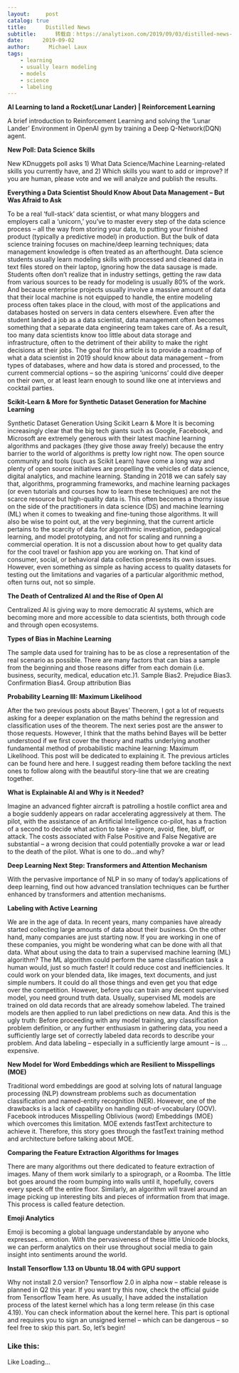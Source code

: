 ```yaml
---
layout:     post
catalog: true
title:      Distilled News
subtitle:      转载自：https://analytixon.com/2019/09/03/distilled-news-1184/
date:      2019-09-02
author:      Michael Laux
tags:
    - learning
    - usually learn modeling
    - models
    - science
    - labeling
---
```


**AI Learning to land a Rocket(Lunar Lander) | Reinforcement Learning**

A brief introduction to Reinforcement Learning and solving the ‘Lunar Lander’ Environment in OpenAI gym by training a Deep Q-Network(DQN) agent.

**New Poll: Data Science Skills**

New KDnuggets poll asks 1) What Data Science/Machine Learning-related skills you currently have, and 2) Which skills you want to add or improve? If you are human, please vote and we will analyze and publish the results.

**Everything a Data Scientist Should Know About Data Management – But Was Afraid to Ask**

To be a real ‘full-stack’ data scientist, or what many bloggers and employers call a ‘unicorn,’ you’ve to master every step of the data science process – all the way from storing your data, to putting your finished product (typically a predictive model) in production. But the bulk of data science training focuses on machine/deep learning techniques; data management knowledge is often treated as an afterthought. Data science students usually learn modeling skills with processed and cleaned data in text files stored on their laptop, ignoring how the data sausage is made. Students often don’t realize that in industry settings, getting the raw data from various sources to be ready for modeling is usually 80% of the work. And because enterprise projects usually involve a massive amount of data that their local machine is not equipped to handle, the entire modeling process often takes place in the cloud, with most of the applications and databases hosted on servers in data centers elsewhere. Even after the student landed a job as a data scientist, data management often becomes something that a separate data engineering team takes care of. As a result, too many data scientists know too little about data storage and infrastructure, often to the detriment of their ability to make the right decisions at their jobs. The goal for this article is to provide a roadmap of what a data scientist in 2019 should know about data management – from types of databases, where and how data is stored and processed, to the current commercial options – so the aspiring ‘unicorns’ could dive deeper on their own, or at least learn enough to sound like one at interviews and cocktail parties.

**Scikit-Learn & More for Synthetic Dataset Generation for Machine Learning**

Synthetic Dataset Generation Using Scikit Learn & More It is becoming increasingly clear that the big tech giants such as Google, Facebook, and Microsoft are extremely generous with their latest machine learning algorithms and packages (they give those away freely) because the entry barrier to the world of algorithms is pretty low right now. The open source community and tools (such as Scikit Learn) have come a long way and plenty of open source initiatives are propelling the vehicles of data science, digital analytics, and machine learning. Standing in 2018 we can safely say that, algorithms, programming frameworks, and machine learning packages (or even tutorials and courses how to learn these techniques) are not the scarce resource but high-quality data is. This often becomes a thorny issue on the side of the practitioners in data science (DS) and machine learning (ML) when it comes to tweaking and fine-tuning those algorithms. It will also be wise to point out, at the very beginning, that the current article pertains to the scarcity of data for algorithmic investigation, pedagogical learning, and model prototyping, and not for scaling and running a commercial operation. It is not a discussion about how to get quality data for the cool travel or fashion app you are working on. That kind of consumer, social, or behavioral data collection presents its own issues. However, even something as simple as having access to quality datasets for testing out the limitations and vagaries of a particular algorithmic method, often turns out, not so simple.

**The Death of Centralized AI and the Rise of Open AI**

Centralized AI is giving way to more democratic AI systems, which are becoming more and more accessible to data scientists, both through code and through open ecosystems.

**Types of Bias in Machine Learning**

The sample data used for training has to be as close a representation of the real scenario as possible. There are many factors that can bias a sample from the beginning and those reasons differ from each domain (i.e. business, security, medical, education etc.)1. Sample Bias2. Prejudice Bias3. Confirmation Bias4. Group attribution Bias

**Probability Learning III: Maximum Likelihood**

After the two previous posts about Bayes’ Theorem, I got a lot of requests asking for a deeper explanation on the maths behind the regression and classification uses of the theorem. The next series post are the answer to those requests. However, I think that the maths behind Bayes will be better understood if we first cover the theory and maths underlying another fundamental method of probabilistic machine learning: Maximum Likelihood. This post will be dedicated to explaining it. The previous articles can be found here and here. I suggest reading them before tackling the next ones to follow along with the beautiful story-line that we are creating together.

**What is Explainable AI and Why is it Needed?**

Imagine an advanced fighter aircraft is patrolling a hostile conflict area and a bogie suddenly appears on radar accelerating aggressively at them. The pilot, with the assistance of an Artificial Intelligence co-pilot, has a fraction of a second to decide what action to take – ignore, avoid, flee, bluff, or attack. The costs associated with False Positive and False Negative are substantial – a wrong decision that could potentially provoke a war or lead to the death of the pilot. What is one to do…and why?

**Deep Learning Next Step: Transformers and Attention Mechanism**

With the pervasive importance of NLP in so many of today’s applications of deep learning, find out how advanced translation techniques can be further enhanced by transformers and attention mechanisms.

**Labeling with Active Learning**

We are in the age of data. In recent years, many companies have already started collecting large amounts of data about their business. On the other hand, many companies are just starting now. If you are working in one of these companies, you might be wondering what can be done with all that data. What about using the data to train a supervised machine learning (ML) algorithm? The ML algorithm could perform the same classification task a human would, just so much faster! It could reduce cost and inefficiencies. It could work on your blended data, like images, text documents, and just simple numbers. It could do all those things and even get you that edge over the competition. However, before you can train any decent supervised model, you need ground truth data. Usually, supervised ML models are trained on old data records that are already somehow labeled. The trained models are then applied to run label predictions on new data. And this is the ugly truth: Before proceeding with any model training, any classification problem definition, or any further enthusiasm in gathering data, you need a sufficiently large set of correctly labeled data records to describe your problem. And data labeling – especially in a sufficiently large amount – is … expensive.

**New Model for Word Embeddings which are Resilient to Misspellings (MOE)**

Traditional word embeddings are good at solving lots of natural language processing (NLP) downstream problems such as documentation classification and named-entity recognition (NER). However, one of the drawbacks is a lack of capability on handling out-of-vocabulary (OOV). Facebook introduces Misspelling Oblivious (word) Embeddings (MOE) which overcomes this limitation. MOE extends fastText architecture to achieve it. Therefore, this story goes through the fastText training method and architecture before talking about MOE.

**Comparing the Feature Extraction Algorithms for Images**

There are many algorithms out there dedicated to feature extraction of images. Many of them work similarly to a spirograph, or a Roomba. The little bot goes around the room bumping into walls until it, hopefully, covers every speck off the entire floor. Similarly, an algorithm will travel around an image picking up interesting bits and pieces of information from that image. This process is called feature detection.

**Emoji Analytics**

Emoji is becoming a global language understandable by anyone who expresses… emotion. With the pervasiveness of these little Unicode blocks, we can perform analytics on their use throughout social media to gain insight into sentiments around the world.

**Install Tensorflow 1.13 on Ubuntu 18.04 with GPU support**

Why not install 2.0 version? Tensorflow 2.0 in alpha now – stable release is planned in Q2 this year. If you want try this now, check the official guide from Tensorflow Team here. As usually, I have added the installation process of the latest kernel which has a long term release (in this case 4.19). You can check information about the kernel here. This part is optional and requires you to sign an unsigned kernel – which can be dangerous – so feel free to skip this part. So, let’s begin!

### Like this:

Like Loading...

